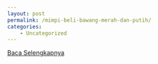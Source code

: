 ```yaml
---
layout: post
permalink: /mimpi-beli-bawang-merah-dan-putih/
categories:
    - Uncategorized
---
```


[Baca Selengkapnya](/05)